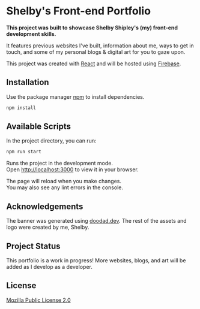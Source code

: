 # Shelby's Front-end Portfolio

**This project was built to showcase Shelby Shipley's (my) front-end development skills.**

It features previous websites I've built, information about me, ways to get in touch, and some of my personal blogs & digital art for you to gaze upon.

This project was created with [React](https://reactjs.org/) and will be hosted using [Firebase](https://firebase.google.com/).

## Installation

Use the package manager [npm](https://www.npmjs.com/) to install dependencies.

```bash
npm install
```

## Available Scripts

In the project directory, you can run:

```bash
npm run start
```

Runs the project in the development mode.\
Open [http://localhost:3000](http://localhost:3000) to view it in your browser.

The page will reload when you make changes.\
You may also see any lint errors in the console.

## Acknowledgements

The banner was generated using [doodad.dev](https://doodad.dev/pattern-generator/?utm_source=toolkit.addy.codes).
The rest of the assets and logo were created by me, Shelby.

## Project Status

This portfolio is a work in progress! More websites, blogs, and art will be added as I develop as a developer.

## License

[Mozilla Public License 2.0](https://choosealicense.com/licenses/mpl-2.0/)
